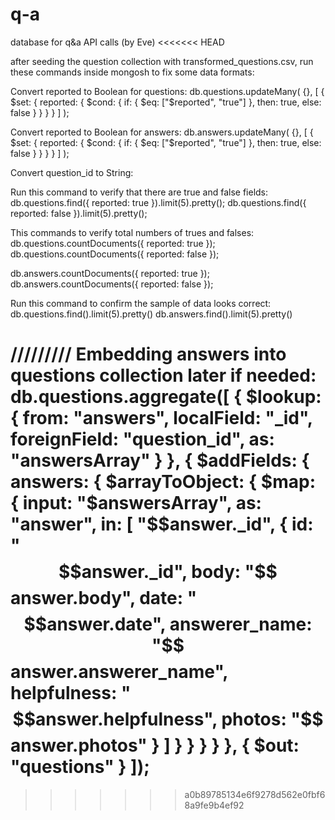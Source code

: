 # q-a
database for q&amp;a API calls (by Eve)
<<<<<<< HEAD


after seeding the question collection with transformed_questions.csv, run these commands inside mongosh to fix some data formats:




Convert reported to Boolean for questions:
db.questions.updateMany(
  {},
  [
    {
      $set: {
        reported: {
          $cond: {
            if: { $eq: ["$reported", "true"] },
            then: true,
            else: false
          }
        }
      }
    }
  ]
);

Convert reported to Boolean for answers:
db.answers.updateMany(
  {},
  [
    {
      $set: {
        reported: {
          $cond: {
            if: { $eq: ["$reported", "true"] },
            then: true,
            else: false
          }
        }
      }
    }
  ]
);

Convert question_id to String:


Run this command to verify that there are true and false fields:
db.questions.find({ reported: true }).limit(5).pretty();
db.questions.find({ reported: false }).limit(5).pretty();


This commands to verify total numbers of trues and falses:
db.questions.countDocuments({ reported: true });
db.questions.countDocuments({ reported: false });

db.answers.countDocuments({ reported: true });
db.answers.countDocuments({ reported: false });

Run this command to confirm the sample of data looks correct:
db.questions.find().limit(5).pretty()
db.answers.find().limit(5).pretty()




/////////
Embedding answers into questions collection later if needed:
db.questions.aggregate([
  {
    $lookup: {
      from: "answers",
      localField: "_id",
      foreignField: "question_id",
      as: "answersArray"
    }
  },
  {
    $addFields: {
      answers: {
        $arrayToObject: {
          $map: {
            input: "$answersArray",
            as: "answer",
            in: [
              "$$answer._id",
              {
                id: "$$answer._id",
                body: "$$answer.body",
                date: "$$answer.date",
                answerer_name: "$$answer.answerer_name",
                helpfulness: "$$answer.helpfulness",
                photos: "$$answer.photos"
              }
            ]
          }
        }
      }
    }
  },
  { $out: "questions" }
]);
=======
>>>>>>> a0b89785134e6f9278d562e0fbf68a9fe9b4ef92
